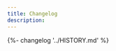 ```yaml
---
title: Changelog
description:
---
```


{%- changelog '../HISTORY.md' %}

<!-- Change this to force a deployment 01 -->
